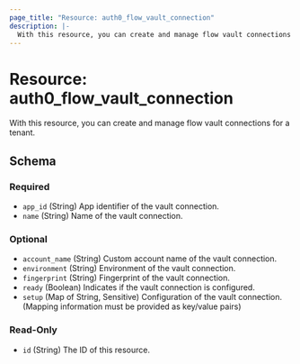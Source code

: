```yaml
---
page_title: "Resource: auth0_flow_vault_connection"
description: |-
  With this resource, you can create and manage flow vault connections for a tenant.
---
```


# Resource: auth0_flow_vault_connection

With this resource, you can create and manage flow vault connections for a tenant.



<!-- schema generated by tfplugindocs -->
## Schema

### Required

- `app_id` (String) App identifier of the vault connection.
- `name` (String) Name of the vault connection.

### Optional

- `account_name` (String) Custom account name of the vault connection.
- `environment` (String) Environment of the vault connection.
- `fingerprint` (String) Fingerprint of the vault connection.
- `ready` (Boolean) Indicates if the vault connection is configured.
- `setup` (Map of String, Sensitive) Configuration of the vault connection. (Mapping information must be provided as key/value pairs)

### Read-Only

- `id` (String) The ID of this resource.


